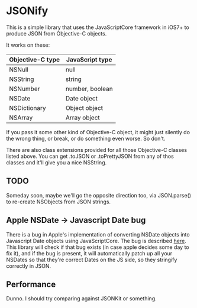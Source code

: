 JSONify
=======

This is a simple library that uses the JavaScriptCore framework in iOS7+ to produce JSON from Objective-C objects.

It works on these:

   Objective-C type  |   JavaScript type
 --------------------|---------------------
        NSNull       |        null
       NSString      |       string
       NSNumber      |   number, boolean
        NSDate       |     Date object
     NSDictionary    |   Object object
       NSArray       |    Array object

If you pass it some other kind of Objective-C object, it might just silently do the wrong thing, or break, or do something even worse.  So don't.

There are also class extensions provided for all those Objective-C classes listed above.  You can get .toJSON or .toPrettyJSON from any of thos classes and it'll give you a nice NSString.

TODO
----

Someday soon, maybe we'll go the opposite direction too, via JSON.parse() to re-create NSObjects from JSON strings.

Apple NSDate -> Javascript Date bug
-----------------------------------

There is a bug in Apple's implementation of converting NSDate objects into Javascript Date objects using JavaScriptCore.  The bug is described [here](http://stackoverflow.com/questions/21324601/javascriptcore-framework-objective-c-api-introduced-with-ios-7-gives-a-bad-nsdat).  This library will check if that bug exists (in case apple decides some day to fix it), and if the bug is present, it will automatically patch up all your NSDates so that they're correct Dates on the JS side, so they stringify correctly in JSON.

Performance
-----------

Dunno.  I should try comparing against JSONKit or something.
